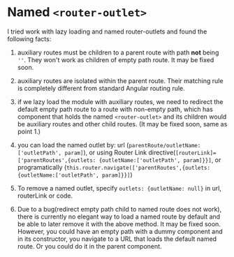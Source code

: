 # Named `<router-outlet>`

I tried work with lazy loading and named router-outlets and found the following facts: 

1. auxiliary routes must be children to a parent route with path **not** being `''`. They won't work as children of empty path route. It may be fixed soon.
1. auxiliary routes are isolated within the parent route. Their matching rule is completely different from standard Angular routing rule. 
1. if we lazy load the module with auxiliary routes, we need to redirect the default empty path route to a route with non-empty path, which has component that holds the named `<router-outlet>` and its children would be auxiliary routes and other child routes. (It may be fixed soon, same as point 1.)
1. you can load the named outlet by: url (`parentRoute/outletName:['outletPath', param]`), or using Router Link directive(`[routerLink]=['parentRoutes',{outlets: {outletName:['outletPath', param]}}]`, or programatically (`this.router.navigate(['parentRoutes',{outlets: {outletName:['outletPath', param]}}]`)

1. To remove a named outlet, specify `outlets: {outletName: null}` in url, routerLink or code.

1. Due to a bug(redirect empty path child to named route does not work), there is currently no elegant way to load a named route by default and be able to later remove it with the above method. It may be fixed soon. However, you could have an empty path with a dummy component and in its constructor, you navigate to a URL that loads the default named route. Or you could do it in the parent component.
